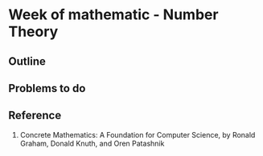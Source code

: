 # Week of mathematic - Number Theory

## Outline

### 


## Problems to do

## Reference

1. Concrete Mathematics: A Foundation for Computer Science, by Ronald Graham, Donald Knuth, and Oren Patashnik

